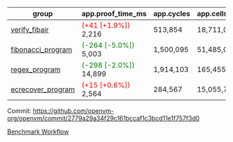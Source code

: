 | group | app.proof_time_ms | app.cycles | app.cells_used | leaf.proof_time_ms | leaf.cycles | leaf.cells_used |
| -- | -- | -- | -- | -- | -- | -- |
| [verify_fibair](https://github.com/openvm-org/openvm/blob/benchmark-results/benchmarks-pr/1322/verify_fibair-2779a29a34f29c161bccaf1c3bcd11e1f757f3d0.md) |<span style='color: red'>(+41 [+1.9%])</span> 2,216 |  513,854 |  18,711,007 |- | - | - |
| [fibonacci_program](https://github.com/openvm-org/openvm/blob/benchmark-results/benchmarks-pr/1322/fibonacci-2779a29a34f29c161bccaf1c3bcd11e1f757f3d0.md) |<span style='color: green'>(-264 [-5.0%])</span> 5,003 |  1,500,095 |  51,485,080 |- | - | - |
| [regex_program](https://github.com/openvm-org/openvm/blob/benchmark-results/benchmarks-pr/1322/regex-2779a29a34f29c161bccaf1c3bcd11e1f757f3d0.md) |<span style='color: green'>(-298 [-2.0%])</span> 14,899 |  1,914,103 |  165,455,373 |- | - | - |
| [ecrecover_program](https://github.com/openvm-org/openvm/blob/benchmark-results/benchmarks-pr/1322/ecrecover-2779a29a34f29c161bccaf1c3bcd11e1f757f3d0.md) |<span style='color: red'>(+15 [+0.6%])</span> 2,564 |  284,567 |  15,055,723 |- | - | - |


Commit: https://github.com/openvm-org/openvm/commit/2779a29a34f29c161bccaf1c3bcd11e1f757f3d0

[Benchmark Workflow](https://github.com/openvm-org/openvm/actions/runs/13024445898)
